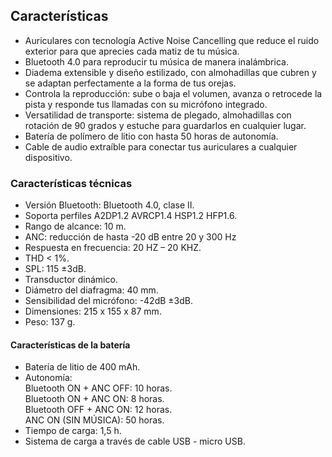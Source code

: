 ## Características

- Auriculares con tecnología Active Noise Cancelling que reduce el ruido exterior para que aprecies cada matiz de tu música. 
- Bluetooth 4.0 para reproducir tu música de manera inalámbrica. 
- Diadema extensible y diseño estilizado, con almohadillas que cubren y se adaptan perfectamente a la forma de tus orejas.
- Controla la reproducción: sube o baja el volumen, avanza o retrocede la pista y responde tus llamadas con su micrófono integrado.
- Versatilidad de transporte: sistema de plegado, almohadillas con rotación de 90 grados y estuche para guardarlos en cualquier lugar.
- Batería de polímero de litio con hasta 50 horas de autonomía.
- Cable de audio extraíble para conectar tus auriculares a cualquier dispositivo.

### Características técnicas

- Versión Bluetooth: Bluetooth 4.0, clase II.
- Soporta perfiles A2DP1.2 AVRCP1.4 HSP1.2 HFP1.6.
- Rango de alcance: 10 m.
- ANC: reducción de hasta -20 dB entre 20 y 300 Hz
- Respuesta en frecuencia: 20 HZ – 20 KHZ.
- THD < 1%.
- SPL: 115 ±3dB.
- Transductor dinámico.
- Diámetro del diafragma: 40 mm.
- Sensibilidad del micrófono: -42dB ±3dB.
- Dimensiones: 215  x 155 x 87 mm.
- Peso: 137 g.


#### Características de la batería 

- Batería de litio de 400 mAh.
- Autonomía: <br/>
	  Bluetooth ON + ANC OFF: 10 horas. <br/>
	  Bluetooth ON + ANC ON: 8 horas. <br/>
	  Bluetooth OFF + ANC ON: 12 horas. <br/>
	  ANC ON (SIN MÚSICA): 50 horas. <br/>
- Tiempo de carga: 1,5 h.
- Sistema de carga a través de cable USB - micro USB.
